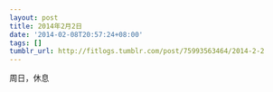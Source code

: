 ```yaml
---
layout: post
title: 2014年2月2日
date: '2014-02-08T20:57:24+08:00'
tags: []
tumblr_url: http://fitlogs.tumblr.com/post/75993563464/2014-2-2
---
```

周日，休息
